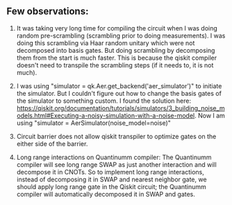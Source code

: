 ## Few observations:
1. It was taking very long time for compiling the circuit when I was doing random pre-scrambling (scrambling prior to doing measurements). I was doing this scrambling via Haar random unitary which were not decomposed into basis gates. But doing scrambling by decomposing them from the start is much faster. This is because the qiskit compiler doesn't need to transpile the scrambling steps (if it needs to, it is not much).

2. I was using "simulator = qk.Aer.get_backend('aer_simulator')" to initiate the simulator. But I couldn't figure out how to change the basis gates of the simulator to something custom. I found the solution here: https://qiskit.org/documentation/tutorials/simulators/3_building_noise_models.html#Executing-a-noisy-simulation-with-a-noise-model. Now I am using "simulator = AerSimulator(noise_model=noise)"

3. Circuit barrier does not allow qiskit transpiler to optimize gates on the either side of the barrier.

4. Long range interactions on Quantinumm compiler: The Quantinumm compiler will see long range SWAP as just another interaction and will decompose it in CNOTs. So to implement long range interactions, instead of decomposing it in SWAP and nearest neighbor gate, we should apply long range gate in the Qiskit circuit; the Quantinumm compiler will automatically decomposed it in SWAP and gates.